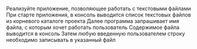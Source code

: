 Реализуйте приложение, позволяющее работать с текстовыми файлами
При старте приложения, в консоль выводится
список текстовых файлов из корневого каталоге проекта
Далее программа запрашивает имя файла,
с которым хочет работать пользователь
Содержимое файла выводится в консоль
Затем любую введенную пользователем строку
необходимо записывать в указанный файл
